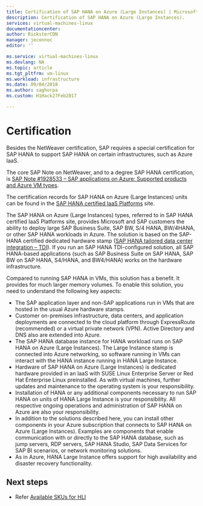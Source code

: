 ```yaml
---
title: Certification of SAP HANA on Azure (Large Instances) | Microsoft Docs
description: Certification of SAP HANA on Azure (Large Instances).
services: virtual-machines-linux
documentationcenter: 
author: RicksterCDN
manager: jeconnoc
editor: ''

ms.service: virtual-machines-linux
ms.devlang: NA
ms.topic: article
ms.tgt_pltfrm: vm-linux
ms.workload: infrastructure
ms.date: 09/04/2018
ms.author: saghorpa
ms.custom: H1Hack27Feb2017

---
```

# Certification

Besides the NetWeaver certification, SAP requires a special certification for SAP HANA to support SAP HANA on certain infrastructures, such as Azure IaaS.

The core SAP Note on NetWeaver, and to a degree SAP HANA certification, is [SAP Note #1928533 – SAP applications on Azure: Supported products and Azure VM types](https://launchpad.support.sap.com/#/notes/1928533).

The certification records for SAP HANA on Azure (Large Instances) units can be found in the [SAP HANA certified IaaS Platforms](https://www.sap.com/dmc/exp/2014-09-02-hana-hardware/enEN/iaas.html#categories=Microsoft%20Azure) site. 

The SAP HANA on Azure (Large Instances) types, referred to in SAP HANA certified IaaS Platforms site, provides Microsoft and SAP customers the ability to deploy large SAP Business Suite, SAP BW, S/4 HANA, BW/4HANA, or other SAP HANA workloads in Azure. The solution is based on the SAP-HANA certified dedicated hardware stamp ([SAP HANA tailored data center integration – TDI](https://scn.sap.com/docs/DOC-63140)). If you run an SAP HANA TDI-configured solution, all SAP HANA-based applications (such as SAP Business Suite on SAP HANA, SAP BW on SAP HANA, S4/HANA, and BW4/HANA) works on the hardware infrastructure.

Compared to running SAP HANA in VMs, this solution has a benefit. It provides for much larger memory volumes. To enable this solution, you need to understand the following key aspects:

- The SAP application layer and non-SAP applications run in VMs that are hosted in the usual Azure hardware stamps.
- Customer on-premises infrastructure, data centers, and application deployments are connected to the cloud platform through ExpressRoute (recommended) or a virtual private network (VPN). Active Directory and DNS also are extended into Azure.
- The SAP HANA database instance for HANA workload runs on SAP HANA on Azure (Large Instances). The Large Instance stamp is connected into Azure networking, so software running in VMs can interact with the HANA instance running in HANA Large Instance.
- Hardware of SAP HANA on Azure (Large Instances) is dedicated hardware provided in an IaaS with SUSE Linux Enterprise Server or Red Hat Enterprise Linux preinstalled. As with virtual machines, further updates and maintenance to the operating system is your responsibility.
- Installation of HANA or any additional components necessary to run SAP HANA on units of HANA Large Instance is your responsibility. All respective ongoing operations and administration of SAP HANA on Azure are also your responsibility.
- In addition to the solutions described here, you can install other components in your Azure subscription that connects to SAP HANA on Azure (Large Instances). Examples are components that enable communication with or directly to the SAP HANA database, such as jump servers, RDP servers, SAP HANA Studio, SAP Data Services for SAP BI scenarios, or network monitoring solutions.
- As in Azure, HANA Large Instance offers support for high availability and disaster recovery functionality.

## Next steps
- Refer [Available SKUs for HLI](hana-available-skus.md) 